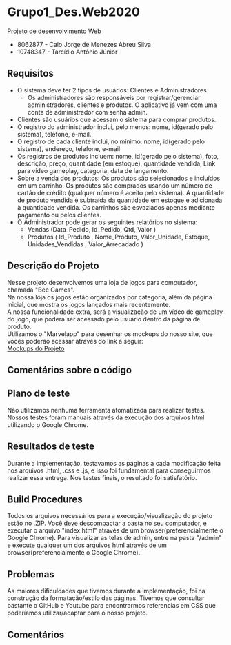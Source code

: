 # Grupo1_Des.Web2020
Projeto de desenvolvimento Web
- 8062877 - Caio Jorge de Menezes Abreu Silva		
- 10748347 - Tarcídio Antônio Júnior		

## Requisitos
- O sistema deve ter 2 tipos de usuários: Clientes e Administradores 
  - Os administradores são responsáveis por registrar/gerenciar administradores, clientes e produtos. O aplicativo já vem com uma conta de administrador com senha admin.
- Clientes são usuários que acessam o sistema para comprar produtos.
- O registro do administrador inclui, pelo menos: nome, id(gerado pelo sistema), telefone, e-mail.
- O registro de cada cliente inclui, no mínimo: nome, id(gerado pelo sistema), endereço, telefone, e-mail
- Os registros de produtos incluem: nome, id(gerado pelo sistema), foto, descrição, preço, quantidade (em estoque), quantidade vendida, Link para vídeo gameplay, categoria, data de lançamento.
- Sobre a venda dos produtos: Os produtos são selecionados e incluídos em um carrinho. Os produtos são comprados usando um número de cartão de crédito (qualquer número é aceito pelo sistema). A quantidade de produto vendida é subtraída da quantidade em estoque e adicionada à quantidade vendida. Os carrinhos são esvaziados apenas mediante pagamento ou pelos clientes.
- O Administrador pode gerar os seguintes relatórios no sistema:
  - Vendas (Data_Pedido, Id_Pedido, Qtd, Valor )
  - Produtos ( Id_Produto , Nome_Produto, Valor_Unidade, Estoque,  Unidades_Vendidas , Valor_Arrecadado )



## Descrição do Projeto
Nesse projeto desenvolvemos uma loja de jogos para computador, chamada "Bee Games".<br>
Na nossa loja os jogos estão organizados por categoria, além da página inicial, que mostra os jogos lançados mais recentemente.<br>
A nossa funcionalidade extra, será a visualização de um vídeo de gameplay do jogo, que poderá ser acessado pelo usuário dentro da página de produto.<br>
Utilizamos o "Marvelapp" para desenhar os mockups do nosso site, que vocês poderão acessar através do link a seguir:<br>
[Mockups do Projeto](https://marvelapp.com/prototype/25i5e036/screen/73256281)






## Comentários sobre o código



## Plano de teste
Não utilizamos nenhuma ferramenta atomatizada para realizar testes. Nossos testes foram manuais através da execução dos arquivos html utilizando o Google Chrome.


## Resultados de teste
Durante a implementação, testavamos as páginas a cada modificação feita nos arquivos .html, .css e .js, e isso foi fundamental para conseguirmos realizar essa entrega.
Nos testes finais, o resultado foi satisfatório.


## Build Procedures
Todos os arquivos necessários para a execução/visualização do projeto estão no .ZIP. Você deve descompactar a pasta no seu computador, e executar o arquivo "index.html" através de um browser(preferencialmente o Google Chrome).
Para visualizar as telas de admin, entre na pasta "/admin" e execute qualquer um dos arquivos html através de um browser(preferencialmente o Google Chrome).

## Problemas
As maiores dificuldades que tivemos durante a implementação, foi na construção da formatação/estilo das páginas.
Tivemos que consultar bastante o GitHub e Youtube para encontrarmos referencias em CSS que poderíamos utilizar/adaptar para o nosso projeto.

## Comentários
